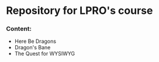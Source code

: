 # Repository for LPRO's course
### Content:
- Here Be Dragons
- Dragon's Bane
- The Quest for WYSIWYG

